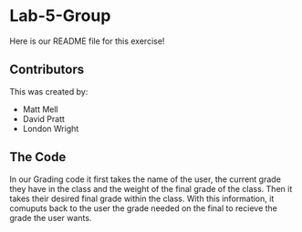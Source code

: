 # Lab-5-Group

Here is our README file for this exercise!

## Contributors

This was created by:

- Matt Mell
- David Pratt	
- London Wright

## The Code

In our Grading code it first takes the name of the user, the current grade they have in the class and the weight of the final grade of the class. Then it takes their desired final grade within the class. With this information, it comuputs back to the user the grade needed on the final to recieve the grade the user wants. 
